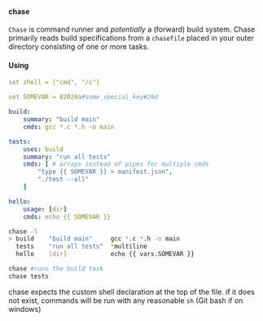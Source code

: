 #### chase

`Chase` is command runner and *potentially* a (forward) build system. Chase primarily reads build specifications from a `chasefile` placed in your outer directory consisting of one or more tasks.
<!-- (or one of its many variants like, `Chasefile` or `ChaseFile`) -->

<!-- #### Features
- Easy to use
- Parallel commands
- Variables
- Custom environments?
- Hopefully not slow -->

#### Using
```yaml
set shell = ["cmd", "/c"] 

set SOMEVAR = 02029a#some_special_key#29d

build:
    summary: "build main"
    cmds: gcc *.c *.h -o main

tests:
    uses: build
    summary: "run all tests"
    cmds: [ # arrays instead of pipes for multiple cmds
        "type {{ SOMEVAR }} > manifest.json",
        "./test --all"
    ]

hello:
    usage: [dir]
    cmds: echo {{ SOMEVAR }}
```

```bash
chase -l
> build    "build main"     gcc *.c *.h -o main
  tests    "run all tests"  *multiline
  hello    [dir]            echo {{ vars.SOMEVAR }}
```
```bash
chase #runs the build task
chase tests
```

chase expects the custom shell declaration at the top of the file. if it does not exist, commands will be run with any reasonable `sh` (Git bash if on windows)